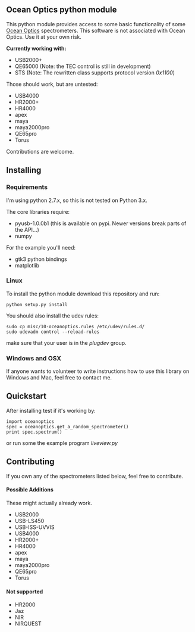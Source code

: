 ## Ocean Optics python module ##

This python module provides access to some basic functionality of some [Ocean
Optics](http://www.oceanoptics.com/) spectrometers. This software is not
associated with Ocean Optics. Use it at your own risk.

**Currently working with:**

* USB2000+
* QE65000 (Note: the TEC control is still in development)
* STS (Note: The rewritten class supports protocol version _0x1100_)

Those should work, but are untested:

* USB4000
* HR2000+
* HR4000
* apex
* maya
* maya2000pro
* QE65pro
* Torus

Contributions are welcome.

## Installing ##

### Requirements ###

I'm using python 2.7.x, so this is not tested on Python 3.x.

The core libraries require:
- pyusb-1.0.0b1 (this is available on pypi. Newer versions break parts of the API...)
- numpy

For the example you'll need:
- gtk3 python bindings
- matplotlib

### Linux ###

To install the python module download this repository and run:

```
python setup.py install
```

You should also install the udev rules:

```
sudo cp misc/10-oceanoptics.rules /etc/udev/rules.d/
sudo udevadm control --reload-rules
```

make sure that your user is in the _plugdev_ group.

### Windows and OSX ###

If anyone wants to volunteer to write instructions how to use this library on Windows and Mac, feel free to contact me.


## Quickstart ##

After installing test if it's working by:

```
import oceanoptics
spec = oceanoptics.get_a_random_spectrometer()
print spec.spectrum()
```

or run some the example program _liveview.py_


## Contributing ##

If you own any of the spectrometers listed below, feel free to contribute.


#### Possible Additions ####

These might actually already work.

* USB2000
* USB-LS450
* USB-ISS-UVVIS
* USB4000
* HR2000+
* HR4000
* apex
* maya
* maya2000pro
* QE65pro
* Torus

#### Not supported ####

* HR2000
* Jaz
* NIR 
* NIRQUEST
